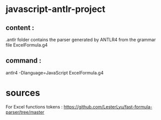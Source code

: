 # javascript-antlr-project

## content :
.antlr folder contains the parser generated by ANTLR4 from the grammar file ExcelFormula.g4

## command :
antlr4 -Dlanguage=JavaScript ExcelFormula.g4

# sources
For Excel functions tokens :
https://github.com/LesterLyu/fast-formula-parser/tree/master

